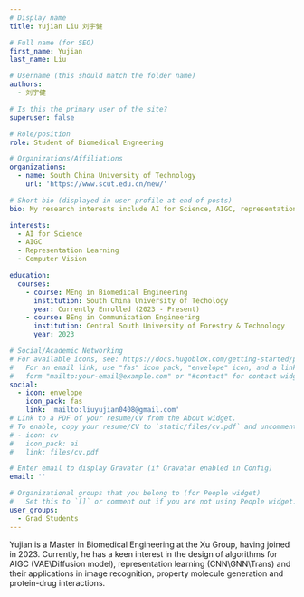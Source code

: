 ```yaml
---
# Display name
title: Yujian Liu 刘宇健

# Full name (for SEO)
first_name: Yujian
last_name: Liu

# Username (this should match the folder name)
authors:
  - 刘宇健

# Is this the primary user of the site?
superuser: false

# Role/position
role: Student of Biomedical Engneering

# Organizations/Affiliations
organizations:
  - name: South China University of Technology
    url: 'https://www.scut.edu.cn/new/'

# Short bio (displayed in user profile at end of posts)
bio: My research interests include AI for Science, AIGC, representation learning, computer vision

interests:
  - AI for Science
  - AIGC
  - Representation Learning
  - Computer Vision

education:
  courses:
    - course: MEng in Biomedical Engineering
      institution: South China University of Techology
      year: Currently Enrolled (2023 - Present)
    - course: BEng in Communication Engineering
      institution: Central South University of Forestry & Technology
      year: 2023

# Social/Academic Networking
# For available icons, see: https://docs.hugoblox.com/getting-started/page-builder/#icons
#   For an email link, use "fas" icon pack, "envelope" icon, and a link in the
#   form "mailto:your-email@example.com" or "#contact" for contact widget.
social:
  - icon: envelope
    icon_pack: fas
    link: 'mailto:liuyujian0408@gmail.com'
# Link to a PDF of your resume/CV from the About widget.
# To enable, copy your resume/CV to `static/files/cv.pdf` and uncomment the lines below.
# - icon: cv
#   icon_pack: ai
#   link: files/cv.pdf

# Enter email to display Gravatar (if Gravatar enabled in Config)
email: ''

# Organizational groups that you belong to (for People widget)
#   Set this to `[]` or comment out if you are not using People widget.
user_groups:
  - Grad Students
---
```


Yujian is a Master in Biomedical Engineering at the Xu Group, having joined in 2023. Currently, he has a keen interest in the design of algorithms for AIGC (VAE\Diffusion model), representation learning (CNN\GNN\Trans) and their applications in image recognition, property molecule generation and protein-drug interactions.
